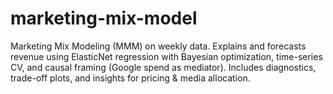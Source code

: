 # marketing-mix-model
Marketing Mix Modeling (MMM) on weekly data.  Explains and forecasts revenue using ElasticNet regression with Bayesian optimization,  time-series CV, and causal framing (Google spend as mediator).  Includes diagnostics, trade-off plots, and insights for pricing &amp; media allocation.
